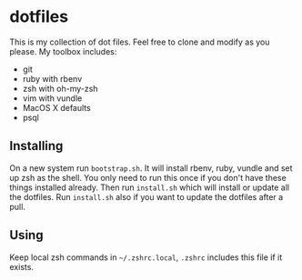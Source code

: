 # dotfiles

This is my collection of dot files. Feel free to clone and modify as you please. My toolbox includes:

* git
* ruby with rbenv
* zsh with oh-my-zsh
* vim with vundle
* MacOS X defaults
* psql


## Installing

On a new system run `bootstrap.sh`. It will install rbenv, ruby, vundle and set up zsh as the shell. You only need to run this once if you don't have these things installed already. Then run `install.sh` which will install or update all the dotfiles. Run `install.sh` also if you want to update the dotfiles after a pull.


## Using

Keep local zsh commands in `~/.zshrc.local`, `.zshrc` includes this file if it exists.
